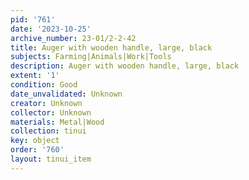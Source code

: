 ```yaml
---
pid: '761'
date: '2023-10-25'
archive_number: 23-01/2-2-42
title: Auger with wooden handle, large, black
subjects: Farming|Animals|Work|Tools
description: Auger with wooden handle, large, black
extent: '1'
condition: Good
date_unvalidated: Unknown
creator: Unknown
collector: Unknown
materials: Metal|Wood
collection: tinui
key: object
order: '760'
layout: tinui_item
---
```

